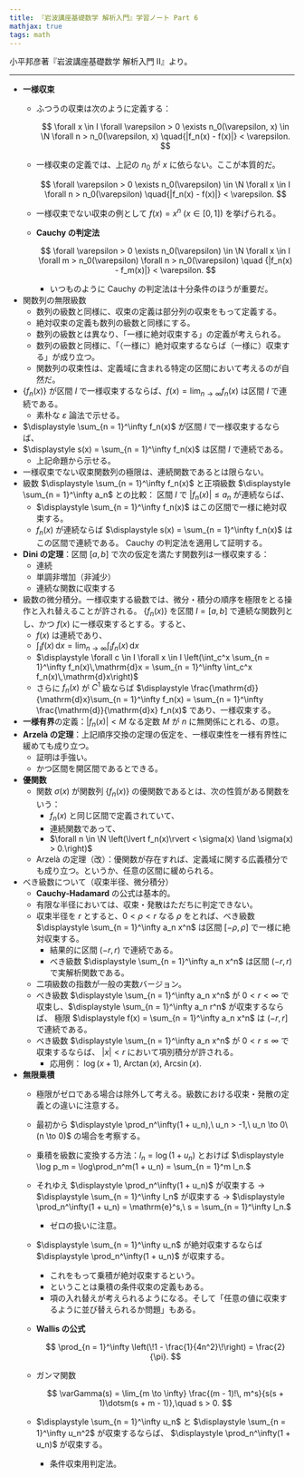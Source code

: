 ```yaml
---
title: 『岩波講座基礎数学 解析入門』学習ノート Part 6
mathjax: true
tags: math
---
```


小平邦彦著『岩波講座基礎数学 解析入門 II』より。

----

* **一様収束**
  * ふつうの収束は次のように定義する：

    $$
    \forall x \in I
    \forall \varepsilon > 0
    \exists n_0(\varepsilon, x) \in \N
    \forall n > n_0(\varepsilon, x)
    \quad{|f_n(x) - f(x)|} < \varepsilon.
    $$

  * 一様収束の定義では、上記の $n_0$ が $x$ に依らない。ここが本質的だ。

    $$
    \forall \varepsilon > 0
    \exists n_0(\varepsilon) \in \N
    \forall x \in I
    \forall n > n_0(\varepsilon)
    \quad{|f_n(x) - f(x)|} < \varepsilon.
    $$

  * 一様収束でない収束の例として $f(x) = x^n\ (x \in [0, 1])$ を挙げられる。
  * **Cauchy の判定法**

    $$
    \forall \varepsilon > 0
    \exists n_0(\varepsilon) \in \N
    \forall x \in I
    \forall m > n_0(\varepsilon)
    \forall n > n_0(\varepsilon)
    \quad {|f_n(x) - f_m(x)|} < \varepsilon.
    $$

    * いつものように Cauchy の判定法は十分条件のほうが重要だ。
* 関数列の無限級数
  * 数列の級数と同様に、収束の定義は部分列の収束をもって定義する。
  * 絶対収束の定義も数列の級数と同様にする。
  * 数列の級数とは異なり、「一様に絶対収束する」の定義が考えられる。
  * 数列の級数と同様に、「（一様に）絶対収束するならば（一様に）収束する」が成り立つ。
  * 関数列の収束性は、定義域に含まれる特定の区間において考えるのが自然だ。
* $\lbrace f_n(x)\rbrace$ が区間 $I$ で一様収束するならば、$f(x) = \displaystyle \lim_{n \to \infty} f_n(x)$ は区間 $I$ で連続である。
  * 素朴な $\varepsilon$ 論法で示せる。
* $\displaystyle \sum_{n = 1}^\infty f_n(x)$ が区間 $I$ で一様収束するならば、
* $\displaystyle s(x) = \sum_{n = 1}^\infty f_n(x)$ は区間 $I$ で連続である。
  * 上記命題から示せる。
* 一様収束でない収束関数列の極限は、連続関数であるとは限らない。
* 級数 $\displaystyle \sum_{n = 1}^\infty f_n(x)$ と正項級数 $\displaystyle \sum_{n = 1}^\infty a_n$ との比較：
  区間 $I$ で $\lvert f_n(x)\rvert \le a_n$ が連続ならば、
  * $\displaystyle \sum_{n = 1}^\infty f_n(x)$ はこの区間で一様に絶対収束する。
  * $f_n(x)$ が連続ならば $\displaystyle s(x) = \sum_{n = 1}^\infty f_n(x)$ はこの区間で連続である。
  Cauchy の判定法を適用して証明する。
* **Dini の定理**：区間 $[a, b]$ で次の仮定を満たす関数列は一様収束する：
  * 連続
  * 単調非増加（非減少）
  * 連続な関数に収束する
* 級数の微分積分。一様収束する級数では、微分・積分の順序を極限をとる操作と入れ替えることが許される。
  $\lbrace f_n(x)\rbrace$ を区間 $I = {[a, b]}$ で連続な関数列とし、かつ $f(x)$ に一様収束するとする。すると、
  * $f(x)$ は連続であり、
  * $\displaystyle \int_If(x)\,\mathrm{d}x = \lim_{n \to \infty}\int_If_n(x)\,\mathrm{d}x$
  * $\displaystyle \forall c \in I \forall x \in I \left(\int_c^x \sum_{n = 1}^\infty f_n(x)\,\mathrm{d}x = \sum_{n = 1}^\infty \int_c^x f_n(x)\,\mathrm{d}x\right)$
  * さらに $f_n(x)$ が $C^1$ 級ならば $\displaystyle \frac{\mathrm{d}}{\mathrm{d}x}\sum_{n = 1}^\infty f_n(x) = \sum_{n = 1}^\infty \frac{\mathrm{d}}{\mathrm{d}x} f_n(x)$ であり、一様収束する。
* **一様有界**の定義：$\lvert f_n(x)\rvert < M$ なる定数 $M$ が $n$ に無関係にとれる、の意。
* **Arzelà の定理**：上記順序交換の定理の仮定を、一様収束性を一様有界性に緩めても成り立つ。
  * 証明は手強い。
  * かつ区間を開区間であるとできる。
* **優関数**
  * 関数 $\sigma(x)$ が関数列 $\lbrace f_n(x)\rbrace$ の優関数であるとは、次の性質がある関数をいう：
    * $f_n(x)$ と同じ区間で定義されていて、
    * 連続関数であって、
    * $\forall n \in \N \left(\lvert f_n(x)\rvert < \sigma(x) \land \sigma(x) > 0.\right)$
  * Arzelà の定理（改）：優関数が存在すれば、定義域に関する広義積分でも成り立つ。というか、任意の区間に緩められる。
* べき級数について（収束半径、微分積分）
  * **Cauchy-Hadamard** の公式は基本的。
  * 有限な半径においては、収束・発散はただちに判定できない。
  * 収束半径を $r$ とすると、$0 < \rho < r$ なる $\rho$ をとれば、べき級数 $\displaystyle \sum_{n = 1}^\infty a_n x^n$ は区間 ${[{-\rho}, \rho]}$ で一様に絶対収束する。
    * 結果的に区間 $(-r, r)$ で連続である。
    * べき級数 $\displaystyle \sum_{n = 1}^\infty a_n x^n$ は区間 $(-r, r)$ で実解析関数である。
  * 二項級数の指数が一般の実数バージョン。
  * べき級数 $\displaystyle \sum_{n = 1}^\infty a_n x^n$ が $0 < r < \infty$ で収束し、$\displaystyle \sum_{n = 1}^\infty a_n r^n$ が収束するならば、
    極限 $\displaystyle f(x) = \sum_{n = 1}^\infty a_n x^n$ は $(-r, r]$ で連続である。
  * べき級数 $\displaystyle \sum_{n = 1}^\infty a_n x^n$ が $0 < r \le \infty$ で収束するならば、
    $\lvert x\rvert < r$ において項別積分が許される。
    * 応用例： $\log(x + 1)$, $\operatorname{Arctan}(x)$, $\operatorname{Arcsin}(x)$.
* **無限乗積**
  * 極限がゼロである場合は除外して考える。級数における収束・発散の定義との違いに注意する。
  * 最初から $\displaystyle \prod_n^\infty(1 + u_n),\ u_n > -1,\ u_n \to 0\ (n \to 0)$ の場合を考察する。
  * 乗積を級数に変換する方法：$l_n = \log(1 + u_n)$ とおけば
    $\displaystyle \log p_m = \log\prod_n^m(1 + u_n) = \sum_{n = 1}^m l_n.$
  * それゆえ $\displaystyle \prod_n^\infty(1 + u_n)$ が収束する $\rightarrow$ $\displaystyle \sum_{n = 1}^\infty l_n$ が収束する $\rightarrow$ $\displaystyle \prod_n^\infty(1 + u_n) = \mathrm{e}^s,\ s = \sum_{n = 1}^\infty l_n.$
    * ゼロの扱いに注意。
  * $\displaystyle \sum_{n = 1}^\infty u_n$ が絶対収束するならば $\displaystyle \prod_n^\infty(1 + u_n)$ が収束する。
    * これをもって乗積が絶対収束するという。
    * ということは乗積の条件収束の定義もある。
    * 項の入れ替えが考えられるようになる。そして「任意の値に収束するように並び替えられるか問題」もある。
  * **Wallis の公式**

    $$
    \prod_{n = 1}^\infty \left(\!1 - \frac{1}{4n^2}\!\right) = \frac{2}{\pi}.
    $$

  * ガンマ関数

    $$
    \varGamma(s) = \lim_{m \to \infty} \frac{(m - 1)!\, m^s}{s(s + 1)\dotsm(s + m - 1)},\quad s > 0.
    $$

  * $\displaystyle \sum_{n = 1}^\infty u_n$ と $\displaystyle \sum_{n = 1}^\infty u_n^2$ が収束するならば、
    $\displaystyle \prod_n^\infty(1 + u_n)$ が収束する。
    * 条件収束用判定法。
